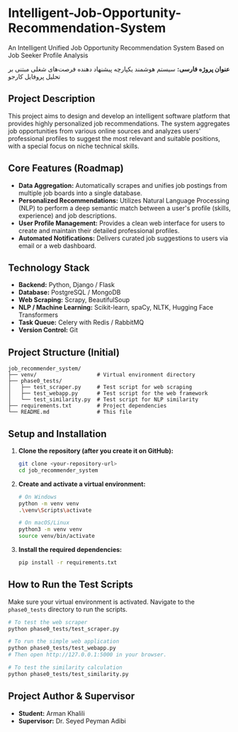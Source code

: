 # Intelligent-Job-Opportunity-Recommendation-System

An Intelligent Unified Job Opportunity Recommendation System Based on Job Seeker Profile Analysis

**عنوان پروژه فارسی:** سیستم هوشمند یکپارچه پیشنهاد دهنده فرصت‌های شغلی مبتنی بر تحلیل پروفایل کارجو

## Project Description

This project aims to design and develop an intelligent software platform that provides highly personalized job recommendations. The system aggregates job opportunities from various online sources and analyzes users' professional profiles to suggest the most relevant and suitable positions, with a special focus on niche technical skills.

## Core Features (Roadmap)
- **Data Aggregation:** Automatically scrapes and unifies job postings from multiple job boards into a single database.
- **Personalized Recommendations:** Utilizes Natural Language Processing (NLP) to perform a deep semantic match between a user's profile (skills, experience) and job descriptions.
- **User Profile Management:** Provides a clean web interface for users to create and maintain their detailed professional profiles.
- **Automated Notifications:** Delivers curated job suggestions to users via email or a web dashboard.

## Technology Stack
- **Backend:** Python, Django / Flask
- **Database:** PostgreSQL / MongoDB
- **Web Scraping:** Scrapy, BeautifulSoup
- **NLP / Machine Learning:** Scikit-learn, spaCy, NLTK, Hugging Face Transformers
- **Task Queue:** Celery with Redis / RabbitMQ
- **Version Control:** Git

## Project Structure (Initial)

```
job_recommender_system/
├── venv/                   # Virtual environment directory
├── phase0_tests/
│   ├── test_scraper.py     # Test script for web scraping
│   ├── test_webapp.py      # Test script for the web framework
│   └── test_similarity.py  # Test script for NLP similarity
├── requirements.txt        # Project dependencies
└── README.md               # This file
```

## Setup and Installation

1.  **Clone the repository (after you create it on GitHub):**
    ```bash
    git clone <your-repository-url>
    cd job_recommender_system
    ```

2.  **Create and activate a virtual environment:**
    ```bash
    # On Windows
    python -m venv venv
    .\venv\Scripts\activate

    # On macOS/Linux
    python3 -m venv venv
    source venv/bin/activate
    ```

3.  **Install the required dependencies:**
    ```bash
    pip install -r requirements.txt
    ```

## How to Run the Test Scripts

Make sure your virtual environment is activated. Navigate to the `phase0_tests` directory to run the scripts.

```bash
# To test the web scraper
python phase0_tests/test_scraper.py

# To run the simple web application
python phase0_tests/test_webapp.py
# Then open http://127.0.0.1:5000 in your browser.

# To test the similarity calculation
python phase0_tests/test_similarity.py
```

## Project Author & Supervisor
- **Student:** Arman Khalili
- **Supervisor:** Dr. Seyed Peyman Adibi